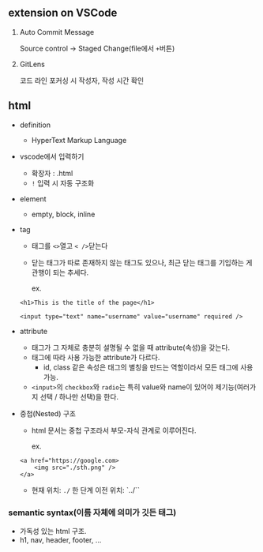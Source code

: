 ## extension on VSCode

1. Auto Commit Message

   Source control -> Staged Change(file에서 `+`버튼)

2. GitLens

   코드 라인 포커싱 시 작성자, 작성 시간 확인

## html

- definition
  - HyperText Markup Language
- vscode에서 입력하기
  - 확장자 : .html
  - `!` 입력 시 자동 구조화
- element
  - empty, block, inline
- tag

  - 태그를 `<>`열고 `< />`닫는다
  - 닫는 태그가 따로 존재하지 않는 태그도 있으나, 최근 닫는 태그를 기입하는 게 관행이 되는 추세다.

    ex.

  ```
  <h1>This is the title of the page</h1>

  <input type="text" name="username" value="username" required />
  ```

- attribute

  - 태그가 그 자체로 충분히 설명될 수 없을 때 attribute(속성)을 갖는다.
  - 태그에 따라 사용 가능한 attribute가 다르다.
    - id, class 같은 속성은 태그의 별칭을 만드는 역할이라서 모든 태그에 사용 가능.
  - `<input>`의 `checkbox`와 `radio`는 특히 value와 name이 있어야 제기능(여러가지 선택 / 하나만 선택)을 한다.

- 중첩(Nested) 구조

  - html 문서는 중첩 구조라서 부모-자식 관계로 이루어진다.

    ex.

  ```
  <a href="https://google.com>
      <img src="./sth.png" />
  </a>
  ```

  - 현재 위치: `./` 한 단계 이전 위치: `../``

### semantic syntax(이름 자체에 의미가 깃든 태그)

- 가독성 있는 html 구조.
- h1, nav, header, footer, ...
